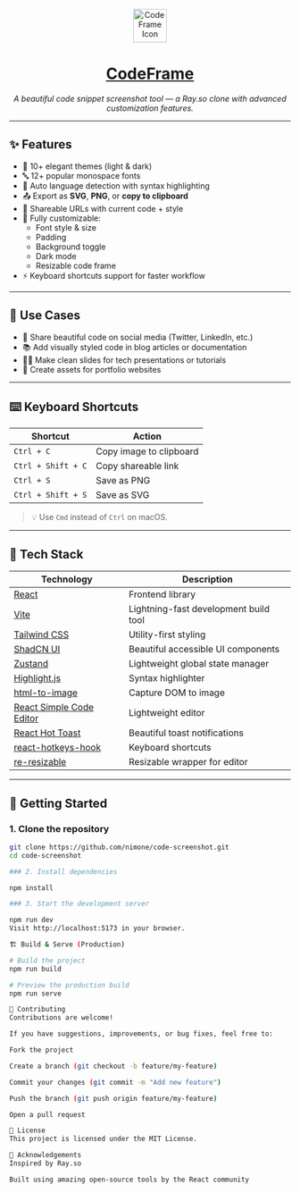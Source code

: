 <p align="center">
  <img src="https://img.icons8.com/ios-filled/50/code--v1.png" width="60" alt="CodeFrame Icon" />
</p>

<h1 align="center">
  <a href="https://code-ss.pages.dev/" target="_blank">CodeFrame</a>
</h1>

<p align="center"><i>A beautiful code snippet screenshot tool — a Ray.so clone with advanced customization features.</i></p>

---

## ✨ Features

- 🎨 10+ elegant themes (light & dark)
- 🔤 12+ popular monospace fonts
- 🧠 Auto language detection with syntax highlighting
- 📤 Export as **SVG**, **PNG**, or **copy to clipboard**
- 🔗 Shareable URLs with current code + style
- 🔧 Fully customizable:
  - Font style & size
  - Padding
  - Background toggle
  - Dark mode
  - Resizable code frame
- ⚡ Keyboard shortcuts support for faster workflow

---

## 📌 Use Cases

- 📸 Share beautiful code on social media (Twitter, LinkedIn, etc.)
- 📚 Add visually styled code in blog articles or documentation
- 🧑‍🏫 Make clean slides for tech presentations or tutorials
- 🧾 Create assets for portfolio websites

---

## ⌨️ Keyboard Shortcuts

| Shortcut             | Action                    |
|----------------------|---------------------------|
| `Ctrl + C`           | Copy image to clipboard   |
| `Ctrl + Shift + C`   | Copy shareable link       |
| `Ctrl + S`           | Save as PNG               |
| `Ctrl + Shift + S`   | Save as SVG               |

> 💡 Use `Cmd` instead of `Ctrl` on macOS.
---

## 🧪 Tech Stack

| Technology | Description |
|------------|-------------|
| [React](https://reactjs.org/) | Frontend library |
| [Vite](https://vitejs.dev/) | Lightning-fast development build tool |
| [Tailwind CSS](https://tailwindcss.com/) | Utility-first styling |
| [ShadCN UI](https://ui.shadcn.com) | Beautiful accessible UI components |
| [Zustand](https://zustand-demo.pmnd.rs/) | Lightweight global state manager |
| [Highlight.js](https://highlightjs.org/) | Syntax highlighter |
| [html-to-image](https://www.npmjs.com/package/html-to-image) | Capture DOM to image |
| [React Simple Code Editor](https://www.npmjs.com/package/react-simple-code-editor) | Lightweight editor |
| [React Hot Toast](https://react-hot-toast.com/) | Beautiful toast notifications |
| [react-hotkeys-hook](https://www.npmjs.com/package/react-hotkeys-hook) | Keyboard shortcuts |
| [re-resizable](https://www.npmjs.com/package/re-resizable) | Resizable wrapper for editor |

---

## 🚀 Getting Started

### 1. Clone the repository

```bash
git clone https://github.com/nimone/code-screenshot.git
cd code-screenshot

### 2. Install dependencies

npm install

### 3. Start the development server

npm run dev
Visit http://localhost:5173 in your browser.

🏗️ Build & Serve (Production)

# Build the project
npm run build

# Preview the production build
npm run serve

🤝 Contributing
Contributions are welcome!

If you have suggestions, improvements, or bug fixes, feel free to:

Fork the project

Create a branch (git checkout -b feature/my-feature)

Commit your changes (git commit -m "Add new feature")

Push the branch (git push origin feature/my-feature)

Open a pull request

📄 License
This project is licensed under the MIT License.

🙏 Acknowledgements
Inspired by Ray.so

Built using amazing open-source tools by the React community
